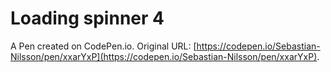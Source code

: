 # Loading spinner 4

A Pen created on CodePen.io. Original URL: [https://codepen.io/Sebastian-Nilsson/pen/xxarYxP](https://codepen.io/Sebastian-Nilsson/pen/xxarYxP).

